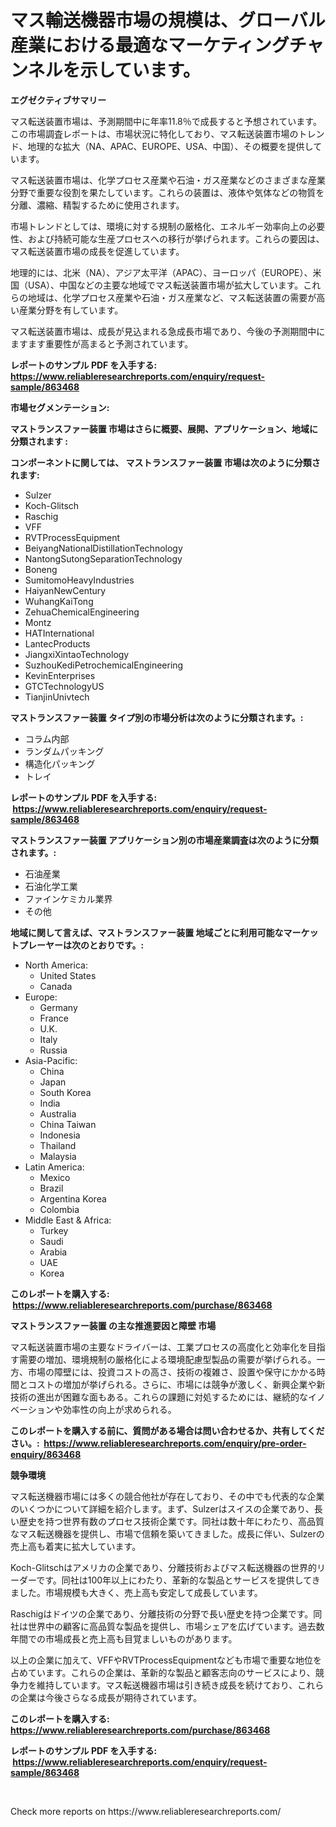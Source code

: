 <p><h1>マス輸送機器市場の規模は、グローバル産業における最適なマーケティングチャンネルを示しています。</h1></p><p><strong>エグゼクティブサマリー</strong></p>
<p><p>マス転送装置市場は、予測期間中に年率11.8％で成長すると予想されています。この市場調査レポートは、市場状況に特化しており、マス転送装置市場のトレンド、地理的な拡大（NA、APAC、EUROPE、USA、中国）、その概要を提供しています。</p><p>マス転送装置市場は、化学プロセス産業や石油・ガス産業などのさまざまな産業分野で重要な役割を果たしています。これらの装置は、液体や気体などの物質を分離、濃縮、精製するために使用されます。</p><p>市場トレンドとしては、環境に対する規制の厳格化、エネルギー効率向上の必要性、および持続可能な生産プロセスへの移行が挙げられます。これらの要因は、マス転送装置市場の成長を促進しています。</p><p>地理的には、北米（NA）、アジア太平洋（APAC）、ヨーロッパ（EUROPE）、米国（USA）、中国などの主要な地域でマス転送装置市場が拡大しています。これらの地域は、化学プロセス産業や石油・ガス産業など、マス転送装置の需要が高い産業分野を有しています。</p><p>マス転送装置市場は、成長が見込まれる急成長市場であり、今後の予測期間中にますます重要性が高まると予測されています。</p></p>
<p><strong>レポートのサンプル PDF を入手する: <a href="https://www.reliableresearchreports.com/enquiry/request-sample/863468">https://www.reliableresearchreports.com/enquiry/request-sample/863468</a></strong></p>
<p><strong>市場セグメンテーション:</strong></p>
<p><strong> マストランスファー装置 市場はさらに概要、展開、アプリケーション、地域に分類されます :</strong></p>
<p><strong>コンポーネントに関しては、 マストランスファー装置 市場は次のように分類されます: &nbsp;</strong></p>
<p><ul><li>Sulzer</li><li>Koch-Glitsch</li><li>Raschig</li><li>VFF</li><li>RVTProcessEquipment</li><li>BeiyangNationalDistillationTechnology</li><li>NantongSutongSeparationTechnology</li><li>Boneng</li><li>SumitomoHeavyIndustries</li><li>HaiyanNewCentury</li><li>WuhangKaiTong</li><li>ZehuaChemicalEngineering</li><li>Montz</li><li>HATInternational</li><li>LantecProducts</li><li>JiangxiXintaoTechnology</li><li>SuzhouKediPetrochemicalEngineering</li><li>KevinEnterprises</li><li>GTCTechnologyUS</li><li>TianjinUnivtech</li></ul></p>
<p><strong> マストランスファー装置 タイプ別の市場分析は次のように分類されます。:</strong></p>
<p><ul><li>コラム内部</li><li>ランダムパッキング</li><li>構造化パッキング</li><li>トレイ</li></ul></p>
<p><strong>レポートのサンプル PDF を入手する: &nbsp;<a href="https://www.reliableresearchreports.com/enquiry/request-sample/863468">https://www.reliableresearchreports.com/enquiry/request-sample/863468</a></strong></p>
<p><strong> マストランスファー装置 アプリケーション別の市場産業調査は次のように分類されます。:</strong></p>
<p><ul><li>石油産業</li><li>石油化学工業</li><li>ファインケミカル業界</li><li>その他</li></ul></p>
<p><strong>地域に関して言えば、マストランスファー装置 地域ごとに利用可能なマーケットプレーヤーは次のとおりです。:</strong></p>
<p><ul>
    <li>
        North America:
        <ul>
            <li>United States</li>
            <li>Canada</li>
        </ul>
    </li>
    <li>
        Europe:
        <ul>
            <li>Germany</li>
            <li>France</li>
            <li>U.K.</li>
            <li>Italy</li>
            <li>Russia</li>
        </ul>
    </li>
    <li>
        Asia-Pacific:
        <ul>
            <li>China</li>
            <li>Japan</li>
            <li>South Korea</li>
            <li>India</li>
            <li>Australia</li>
            <li>China Taiwan</li>
            <li>Indonesia</li>
            <li>Thailand</li>
            <li>Malaysia</li>
        </ul>
    </li>
    <li>
        Latin America:
        <ul>
            <li>Mexico</li>
            <li>Brazil</li>
            <li>Argentina Korea</li>
            <li>Colombia</li>
        </ul>
    </li>
    <li>
        Middle East & Africa:
        <ul>
            <li>Turkey</li>
            <li>Saudi</li>
            <li>Arabia</li>
            <li>UAE</li>
            <li>Korea</li>
        </ul>
    </li>
    </ul></p>
<p><strong>このレポートを購入する: &nbsp;<a href="https://www.reliableresearchreports.com/purchase/863468">https://www.reliableresearchreports.com/purchase/863468</a></strong></p>
<p><strong>マストランスファー装置 の主な推進要因と障壁 市場</strong></p>
<p><p>マス転送装置市場の主要なドライバーは、工業プロセスの高度化と効率化を目指す需要の増加、環境規制の厳格化による環境配慮型製品の需要が挙げられる。一方、市場の障壁には、投資コストの高さ、技術の複雑さ、設置や保守にかかる時間とコストの増加が挙げられる。さらに、市場には競争が激しく、新興企業や新技術の進出が困難な面もある。これらの課題に対処するためには、継続的なイノベーションや効率性の向上が求められる。</p></p>
<p><strong>このレポートを購入する前に、質問がある場合は問い合わせるか、共有してください。:&nbsp; <a href="https://www.reliableresearchreports.com/enquiry/pre-order-enquiry/863468">https://www.reliableresearchreports.com/enquiry/pre-order-enquiry/863468</a></strong></p>
<p><strong>競争環境</strong></p>
<p><p>マス転送機器市場には多くの競合他社が存在しており、その中でも代表的な企業のいくつかについて詳細を紹介します。まず、Sulzerはスイスの企業であり、長い歴史を持つ世界有数のプロセス技術企業です。同社は数十年にわたり、高品質なマス転送機器を提供し、市場で信頼を築いてきました。成長に伴い、Sulzerの売上高も着実に拡大しています。</p><p>Koch-Glitschはアメリカの企業であり、分離技術およびマス転送機器の世界的リーダーです。同社は100年以上にわたり、革新的な製品とサービスを提供してきました。市場規模も大きく、売上高も安定して成長しています。</p><p>Raschigはドイツの企業であり、分離技術の分野で長い歴史を持つ企業です。同社は世界中の顧客に高品質な製品を提供し、市場シェアを広げています。過去数年間での市場成長と売上高も目覚ましいものがあります。</p><p>以上の企業に加えて、VFFやRVTProcessEquipmentなども市場で重要な地位を占めています。これらの企業は、革新的な製品と顧客志向のサービスにより、競争力を維持しています。マス転送機器市場は引き続き成長を続けており、これらの企業は今後さらなる成長が期待されています。</p></p>
<p><strong>このレポートを購入する: &nbsp; <a href="https://www.reliableresearchreports.com/purchase/863468">https://www.reliableresearchreports.com/purchase/863468</a></strong></p>
<p><strong>レポートのサンプル PDF を入手する: &nbsp;<a href="https://www.reliableresearchreports.com/enquiry/request-sample/863468">https://www.reliableresearchreports.com/enquiry/request-sample/863468</a></strong><strong></strong></p>
<p>&nbsp;</p>
<p>Check more reports on https://www.reliableresearchreports.com/</p>